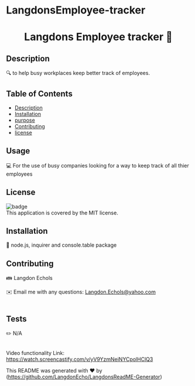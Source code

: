 # LangdonsEmployee-tracker
<h1 align="center">Langdons Employee tracker 👋</h1>

## Description
🔍 to help busy workplaces keep better track of employees.

## Table of Contents
- [Description](#description)
- [Installation](#installation)
- [purpose](#purpose)
- [Contributing](#contributing)
- [license](#license)

## Usage
💻 For the use of busy companies looking for a way to keep track of all thier employees 

## License
![badge](https://img.shields.io/badge/license-MIT-brightgreen)
<br />
This application is covered by the MIT license. 

## Installation
💾 node.js, inquirer and console.table package

## Contributing
👪 Langdon Echols

✉️ Email me with any questions: Langdon.Echols@yahoo.com<br /><br />

## Tests
✏️ N/A<br />
<br />

Video functionality Link: https://watch.screencastify.com/v/yV9YzmNeiNYCpolHClQ3

This README was generated with ❤️ by (https://github.com/LangdonEcho/LangdonsReadME-Generator)